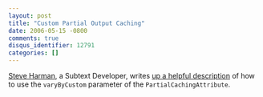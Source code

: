 ```yaml
---
layout: post
title: "Custom Partial Output Caching"
date: 2006-05-15 -0800
comments: true
disqus_identifier: 12791
categories: []
---
```

[Steve Harman](http://stevenharman.net/blog/ "Steve's Blog"), a Subtext
Developer, writes [up a helpful
description](http://stevenharman.net/blog/archive/2006/05/13/Custom_Output_Caching_in_ASP.NET.aspx "Custom Output Caching in ASP.NET")
of how to use the `varyByCustom` parameter of the
`PartialCachingAttribute`.

